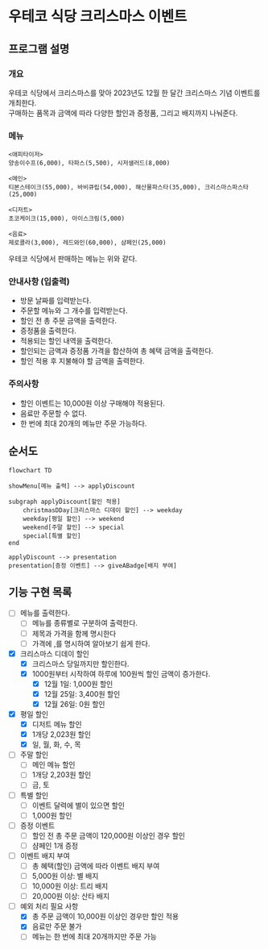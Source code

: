 # 우테코 식당 크리스마스 이벤트

## 프로그램 설명

### 개요
우테코 식당에서 크리스마스를 맞아 2023년도 12월 한 달간 크리스마스 기념 이벤트를 개최한다.  
구매하는 품목과 금액에 따라 다양한 할인과 증정품, 그리고 배지까지 나눠준다.

### 메뉴
```
<애피타이저>
양송이수프(6,000), 타파스(5,500), 시저샐러드(8,000)

<메인>
티본스테이크(55,000), 바비큐립(54,000), 해산물파스타(35,000), 크리스마스파스타(25,000)

<디저트>
초코케이크(15,000), 아이스크림(5,000)

<음료>
제로콜라(3,000), 레드와인(60,000), 샴페인(25,000)
```
우테코 식당에서 판매하는 메뉴는 위와 같다.

### 안내사항 (입출력)
- 방문 날짜를 입력받는다.
- 주문할 메뉴와 그 개수를 입력받는다.
- 할인 전 총 주문 금액을 출력한다.
- 증정품을 출력한다.
- 적용되는 할인 내역을 출력한다.
- 할인되는 금액과 증정품 가격을 합산하여 총 혜택 금액을 출력한다.
- 할인 적용 후 지불해야 할 금액을 출력한다.

### 주의사항
- 할인 이벤트는 10,000원 이상 구매해야 적용된다.
- 음료만 주문할 수 없다.
- 한 번에 최대 20개의 메뉴만 주문 가능하다.

## 순서도

```mermaid
flowchart TD
    
showMenu[메뉴 출력] --> applyDiscount

subgraph applyDiscount[할인 적용]
    christmasDDay[크리스마스 디데이 할인] --> weekday
    weekday[평일 할인] --> weekend
    weekend[주말 할인] --> special
    special[특별 할인]
end

applyDiscount --> presentation
presentation[증정 이벤트] --> giveABadge[배지 부여]
```

## 기능 구현 목록

- [ ] 메뉴를 출력한다.
  - [ ] 메뉴를 종류별로 구분하여 출력한다.
  - [ ] 제목과 가격을 함께 명시한다
  - [ ] 가격에 ,를 명시하여 알아보기 쉽게 한다.
- [x] 크리스마스 디데이 할인
  - [x] 크리스마스 당일까지만 할인한다.
  - [x] 1000원부터 시작하여 하루에 100원씩 할인 금액이 증가한다.
    - [x] 12월 1일: 1,000원 할인
    - [x] 12월 25일: 3,400원 할인
    - [x] 12월 26일: 0원 할인
- [x] 평일 할인
  - [x] 디저트 메뉴 할인
  - [x] 1개당 2,023원 할인
  - [x] 일, 월, 화, 수, 목
- [ ] 주말 할인
  - [ ] 메인 메뉴 할인
  - [ ] 1개당 2,203원 할인
  - [ ] 금, 토
- [ ] 특별 할인
  - [ ] 이벤트 달력에 별이 있으면 할인
  - [ ] 1,000원 할인
- [ ] 증정 이벤트
  - [ ] 할인 전 총 주문 금액이 120,000원 이상인 경우 할인
  - [ ] 샴페인 1개 증정
- [ ] 이벤트 배지 부여
  - [ ] 총 혜택(할인) 금액에 따라 이벤트 배지 부여
  - [ ] 5,000원 이상: 별 배지
  - [ ] 10,000원 이상: 트리 배지
  - [ ] 20,000원 이상: 산타 배지

- [ ] 예외 처리 필요 사항
  - [x] 총 주문 금액이 10,000원 이상인 경우만 할인 적용
  - [x] 음료만 주문 불가
  - [ ] 메뉴는 한 번에 최대 20개까지만 주문 가능

